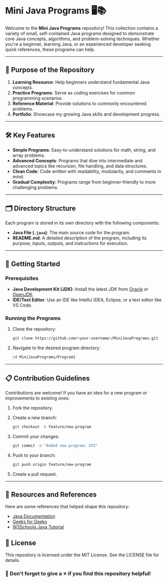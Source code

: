 # Mini Java Programs 🖥️📚

Welcome to the **Mini Java Programs** repository! This collection contains a variety of small, self-contained Java programs designed to demonstrate core Java concepts, algorithms, and problem-solving techniques. Whether you're a beginner, learning Java, or an experienced developer seeking quick references, these programs can help.

---

## 🎯 Purpose of the Repository

1. **Learning Resource**: Help beginners understand fundamental Java concepts.
2. **Practice Programs**: Serve as coding exercises for common programming scenarios.
3. **Reference Material**: Provide solutions to commonly encountered problems.
4. **Portfolio**: Showcase my growing Java skills and development progress.

---

## 🛠️ Key Features

- **Simple Programs**: Easy-to-understand solutions for math, string, and array problems.
- **Advanced Concepts**: Programs that dive into intermediate and advanced topics like recursion, file handling, and data structures.
- **Clean Code**: Code written with readability, modularity, and comments in mind.
- **Gradual Complexity**: Programs range from beginner-friendly to more challenging problems.

---

## 🗂️ Directory Structure

Each program is stored in its own directory with the following components:
- **Java File (`.java`)**: The main source code for the program.
- **README.md**: A detailed description of the program, including its purpose, inputs, outputs, and instructions for execution.

---

## 🚀 Getting Started

### **Prerequisites**
- **Java Development Kit (JDK)**: Install the latest JDK from [Oracle](https://www.oracle.com/java/technologies/javase-jdk11-downloads.html) or [OpenJDK](https://openjdk.java.net/).
- **IDE/Text Editor**: Use an IDE like IntelliJ IDEA, Eclipse, or a text editor like VS Code.

### **Running the Programs**
1. Clone the repository:
   ```bash
   git clone https://github.com/<your-username>/MiniJavaPrograms.git
   
2. Navigate to the desired program directory:
   ```bash
   cd MiniJavaPrograms/Program1

---
   
## 📋 Contribution Guidelines

Contributions are welcome! If you have an idea for a new program or improvements to existing ones:

1. Fork the repository.

2. Create a new branch:
   ```bash
   git checkout -b feature/new-program

3. Commit your changes:
   ```bash
   git commit -m "Added new program: XYZ"

4. Push to your branch:
   ```bash
   git push origin feature/new-program

5. Create a pull request.

---

## 📖 Resources and References

Here are some references that helped shape this repository:

- [Java Documentation](https://www.oracle.com/java/technologies/jdtt-jsp.html)
- [Geeks for Geeks](https://www.geeksforgeeks.org/java/)
- [W3Schools Java Tutorial](https://www.w3schools.com/java/)

## 📜 License

This repository is licensed under the MIT License. See the LICENSE file for details.

### 🌟 Don't forget to give a ⭐ if you find this repository helpful!



